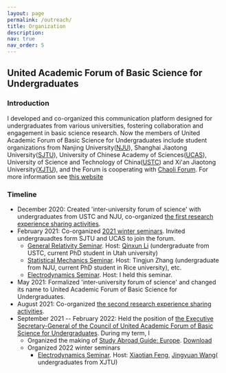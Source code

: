 ```yaml
---
layout: page
permalink: /outreach/
title: Organization
description: 
nav: true
nav_order: 5
---
```


## United Academic Forum of Basic Science for Undergraduates
### Introduction
I developed and co-organized this communication platform designed for undergraduates from various universities, fostering collaboration and engagement in basic science research. Now the members of United Academic Forum of Basic Science for Undergraduates include student organizations from Nanjing University([NJU](https://www.nju.edu.cn/en/)), Shanghai Jiaotong University([SJTU](https://en.sjtu.edu.cn/)), University of Chinese Academy of Sciences([UCAS](https://english.ucas.ac.cn/)), University of Science and Technology of China([USTC](https://en.ustc.edu.cn/)) and Xi'an Jiaotong University([XJTU](http://en.xjtu.edu.cn/)), and the Forum is cooperating with [Chaoli Forum](https://chaoli.club/). For more information see [this website](https://chaoli.club/index.php/conversations/inter-uni-forum)
### Timeline
- December 2020: Created 'inter-university forum of science' with undergraduates from USTC and NJU, co-organized [the first research experience sharing activities](https://chaoli.club/index.php/5917).
- February 2021: Co-organized [2021 winter seminars](https://chaoli.club/index.php/6119). Invited undergrauadtes form SJTU and UCAS to join the forum.
	- [General Relativity Seminar](https://chaoli.club/index.php/6128). Host: [Qinxun Li](https://qxli2333.github.io/) (undergraduate from USTC, current PhD student in Utah university)
	- [Statistical Mechanics Seminar](https://chaoli.club/index.php/6131). Host: Tingjun Zhang (undergraduate from NJU, current PhD student in Rice university), etc.
	- [Electrodynamics Seminar](https://chaoli.club/index.php/6120). Host: I held this seminar.
- May 2021: Formalized 'inter-university forum of science' and changed its name to United Academic Forum of Basic Science for Undergraduates.
- August 2021: Co-organized [the second research experience sharing activities](https://chaoli.club/index.php/6577).
- September 2021 -- February 2022: Held the position of [the Executive Secretary-General of the Council of United Academic Forum of Basic Science for Undergraduates](https://chaoli.club/index.php/6830). During my term, I
	- Organized the making of [Study Abroad Guide: Europe](https://chaoli.club/index.php/6978). [Download](https://Arendelle-ftl.github.io/assets/pdf/Study-Abroad-Guide-Europe.pdf)
	- Organized 2022 winter seminars
		- [Electrodynamics Seminar](https://chaoli.club/index.php/7053). Host: [Xiaotian Feng](https://windsky.tech/), [Jingyuan Wang](https://sites.google.com/view/jingyuanwang)( undergraduates from XJTU)
